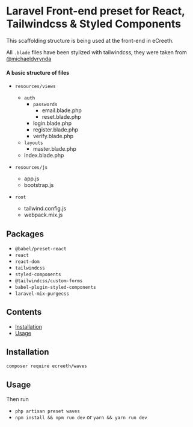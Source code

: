 # Laravel Front-end preset for React, Tailwindcss & Styled Components 

This scaffolding structure is being used at the front-end in eCreeth.

All `.blade` files have been stylized with tailwindcss, they were taken from [@michaeldyrynda](https://github.com/laravel-frontend-presets/tailwindcss)

#### A basic structure of files
- `resources/views`
  - `auth`
    - `passwords`
      - email.blade.php
      - reset.blade.php
    - login.blade.php
    - register.blade.php 
    - verify.blade.php
  - `layouts`
    - master.blade.php
  - index.blade.php
  
- `resources/js`
  - app.js
  - bootstrap.js
  
- `root`
  - tailwind.config.js
  - webpack.mix.js
## Packages
- `@babel/preset-react`
- `react`
- `react-dom`
- `tailwindcss`
- `styled-components`
- `@tailwindcss/custom-forms`
- `babel-plugin-styled-components`
- `laravel-mix-purgecss`

## Contents

- [Installation](#installation)
- [Usage](#usage)

## Installation
```bash
composer require ecreeth/waves
```
## Usage
Then run 
- `php artisan preset waves`
- `npm install && npm run dev` or `yarn && yarn run dev`

